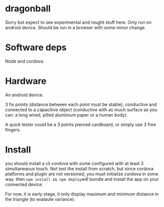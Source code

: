 dragonball
==========

Sorry but expect to see experimental and rought stuff here.
Only run on android device. Should be run in a browser with some minor change.

# Software deps

  Node and cordova.

# Hardware

  An android device.

  3 fix points (distance between each point must be stable), conductive and connected to a
  capacitive object (conductive with as much surface as you can: a long wired, pilled aluminium paper or a human body).

  A quick tester could be a 3 points pierced cardboard, or simply use 3 free fingers.

# Install

 you should install a cli cordova with some configured with at least 3 simultaneaous touch.
 Not test the install from scratch, but since cordova platforms and plugin are not versioned, you must initialize
 cordova in some way.
 then ```npm install && npm deploy```will bundle and install the app on your connected device.

 For now, it is early stage, it only display maximum and minimum distance in the triangle (to evalaute variance).

